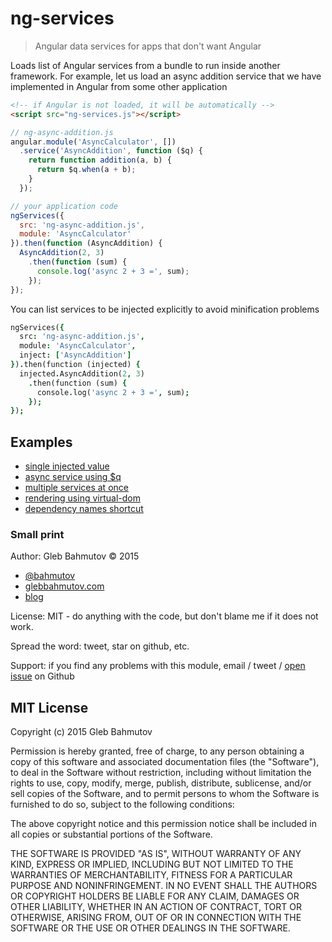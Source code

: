 # ng-services

> Angular data services for apps that don't want Angular

Loads list of Angular services from a bundle to run inside another framework.
For example, let us load an async addition service that we have implemented in
Angular from some other application

```html
<!-- if Angular is not loaded, it will be automatically -->
<script src="ng-services.js"></script>
```

```js
// ng-async-addition.js
angular.module('AsyncCalculator', [])
  .service('AsyncAddition', function ($q) {
    return function addition(a, b) {
      return $q.when(a + b);
    }
  });
```

```js
// your application code
ngServices({
  src: 'ng-async-addition.js',
  module: 'AsyncCalculator'
}).then(function (AsyncAddition) {
  AsyncAddition(2, 3)
    .then(function (sum) {
      console.log('async 2 + 3 =', sum);
    });
});
```

You can list services to be injected explicitly to avoid minification problems

```j
ngServices({
  src: 'ng-async-addition.js',
  module: 'AsyncCalculator',
  inject: ['AsyncAddition']
}).then(function (injected) {
  injected.AsyncAddition(2, 3)
    .then(function (sum) {
      console.log('async 2 + 3 =', sum);
    });
});
```

## Examples

* [single injected value](examples/single-value/index.html)
* [async service using $q](examples/async-value/index.html)
* [multiple services at once](examples/multiple-services/index.html)
* [rendering using virtual-dom](examples/use-from-virtual-dom/index.html)
* [dependency names shortcut](examples/inject-shortcut/index.html)

### Small print

Author: Gleb Bahmutov &copy; 2015

* [@bahmutov](https://twitter.com/bahmutov)
* [glebbahmutov.com](http://glebbahmutov.com)
* [blog](http://glebbahmutov.com/blog/)

License: MIT - do anything with the code, but don't blame me if it does not work.

Spread the word: tweet, star on github, etc.

Support: if you find any problems with this module, email / tweet /
[open issue](https://github.com/bahmutov/ng-services/issues) on Github

## MIT License

Copyright (c) 2015 Gleb Bahmutov

Permission is hereby granted, free of charge, to any person
obtaining a copy of this software and associated documentation
files (the "Software"), to deal in the Software without
restriction, including without limitation the rights to use,
copy, modify, merge, publish, distribute, sublicense, and/or sell
copies of the Software, and to permit persons to whom the
Software is furnished to do so, subject to the following
conditions:

The above copyright notice and this permission notice shall be
included in all copies or substantial portions of the Software.

THE SOFTWARE IS PROVIDED "AS IS", WITHOUT WARRANTY OF ANY KIND,
EXPRESS OR IMPLIED, INCLUDING BUT NOT LIMITED TO THE WARRANTIES
OF MERCHANTABILITY, FITNESS FOR A PARTICULAR PURPOSE AND
NONINFRINGEMENT. IN NO EVENT SHALL THE AUTHORS OR COPYRIGHT
HOLDERS BE LIABLE FOR ANY CLAIM, DAMAGES OR OTHER LIABILITY,
WHETHER IN AN ACTION OF CONTRACT, TORT OR OTHERWISE, ARISING
FROM, OUT OF OR IN CONNECTION WITH THE SOFTWARE OR THE USE OR
OTHER DEALINGS IN THE SOFTWARE.